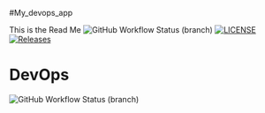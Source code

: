 #My_devops_app

This is the Read Me
![GitHub Workflow Status (branch)](https://img.shields.io/github/actions/workflow/status/larissaspascascio/mydevops/main.yml?branch=master)
[![LICENSE](https://img.shields.io/github/license/larissaspascascio/mydevops.svg?style=flat-square)](https://github.com/larissaspascascio/mydevops/blob/master/LICENSE)
[![Releases](https://img.shields.io/github/release/larissaspascascio/mydevops/all.svg?style=flat-square)](https://github.com/larissaspascascio/mydevops/releases)
# DevOps
![GitHub Workflow Status (branch)](https://img.shields.io/github/actions/workflow/status/larissaspascascio/mydevops/main.yml?branch=develop)